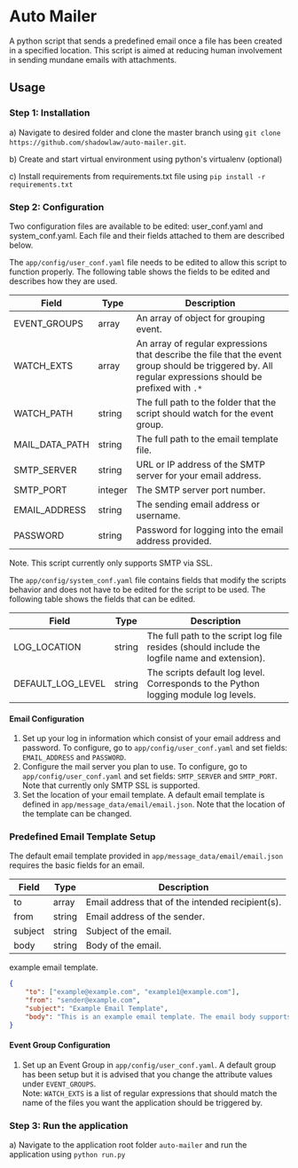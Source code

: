 # Auto Mailer
A python script that sends a predefined email once a file has been created in a specified location.
This script is aimed at reducing human involvement in sending mundane emails with attachments. 

## Usage
### Step 1: Installation
a) Navigate to desired folder and clone the master branch using `git clone https://github.com/shadowlaw/auto-mailer.git`.   

b) Create and start virtual environment using python's virtualenv (optional)

c) Install requirements from requirements.txt file using `pip install -r requirements.txt` 

### Step 2: Configuration
Two configuration files are available to be edited: user_conf.yaml and system_conf.yaml. Each file and their fields
attached to them are described below.

The `app/config/user_conf.yaml` file needs  to be edited to allow this script to function properly. The following table 
shows the fields to be edited and describes how they are used.

|  Field |  Type |  Description |
|---|---|---|
|  EVENT_GROUPS |  array |  An array of object for grouping event. |
|  WATCH_EXTS | array  |  An array of regular expressions that describe the file that the event group should be triggered by. All regular expressions should be prefixed with `.*`  |
|  WATCH_PATH |  string |  The full path to the folder that the script should watch for the event group. |
|  MAIL_DATA_PATH |  string |  The full path to the email template file. |
|  SMTP_SERVER |  string |  URL or IP address of the SMTP server for your email address. |
|  SMTP_PORT |  integer |  The SMTP server port number. |
|  EMAIL_ADDRESS |  string |  The sending email address or username. |
|  PASSWORD |  string |  Password for logging into the email address provided. |

Note. This script currently only supports SMTP via SSL.

The `app/config/system_conf.yaml` file contains fields that modify the scripts behavior and does not have to be edited 
for the script to be used. The following table shows the fields that can be edited.

|  Field |  Type |  Description |
|---|---|---|
|  LOG_LOCATION |  string |  The full path to the script log file resides (should include the logfile name and extension). |
|  DEFAULT_LOG_LEVEL |  string |  The scripts default log level. Corresponds to the Python logging module log levels.|
 
#### Email Configuration
1. Set up your log in information which consist of your email address and password. To configure, go to `app/config/user_conf.yaml` and set fields: `EMAIL_ADDRESS` and `PASSWORD`.
2. Configure the mail server you plan to use. To configure, go to `app/config/user_conf.yaml` and set fields: `SMTP_SERVER` and `SMTP_PORT`. Note that currently only SMTP SSL is supported. 
3. Set the location of your email template. A default email template is defined in `app/message_data/email/email.json`. Note that the location of the template can be changed.  

### Predefined Email Template Setup
The default email template provided in `app/message_data/email/email.json` requires the basic fields for an email.

|  Field |  Type |  Description |
|---|---|---|
|  to |  array |  Email address that of the intended recipient(s). |
|  from |  string |  Email address of the sender. |
|  subject |  string |  Subject of the email. |
|  body |  string |  Body of the email.|

example email template.
```json
{
    "to": ["example@example.com", "example1@example.com"],
    "from": "sender@example.com",
    "subject": "Example Email Template",
    "body": "This is an example email template. The email body supports escape sequences such as \n"
}
```


#### Event Group Configuration
1. Set up an Event Group in `app/config/user_conf.yaml`. A default group has been setup but it is advised that you change the attribute values under `EVENT_GROUPS`.  
Note: `WATCH_EXTS` is a list of regular expressions that should match the name of the files you want the application should be triggered by. 
### Step 3: Run the application
a) Navigate to the application root folder `auto-mailer` and run the application using `python run.py`

